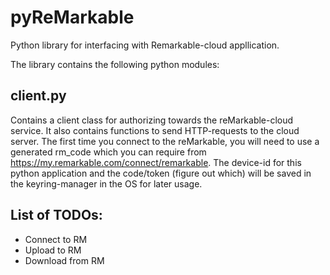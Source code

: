 # pyReMarkable
Python library for interfacing with Remarkable-cloud appllication.

The library contains the following python modules:
## client.py
Contains a client class for authorizing towards the reMarkable-cloud service. It also contains functions to send HTTP-requests to the cloud server. The first time you connect to the reMarkable, you will need to use a generated rm_code which you can require from https://my.remarkable.com/connect/remarkable. The device-id for this python application and the code/token (figure out which) will be saved in the keyring-manager in the OS for later usage.

## List of TODOs:
  - Connect to RM
  - Upload to RM
  - Download from RM
